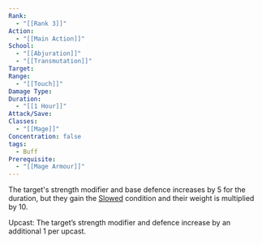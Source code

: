 ```yaml
---
Rank:
  - "[[Rank 3]]"
Action:
  - "[[Main Action]]"
School:
  - "[[Abjuration]]"
  - "[[Transmutation]]"
Target: 
Range:
  - "[[Touch]]"
Damage Type: 
Duration:
  - "[[1 Hour]]"
Attack/Save: 
Classes:
  - "[[Mage]]"
Concentration: false
tags:
  - Buff
Prerequisite:
  - "[[Mage Armour]]"
---
```

The target's strength modifier and base defence increases by 5 for the duration, but they gain the [Slowed](https://www.notion.so/Slowed-a0c55d356fb1416eaa33b46155e757e5?pvs=21) condition and their weight is multiplied by 10.

Upcast: The target’s strength modifier and defence increase by an additional 1 per upcast.